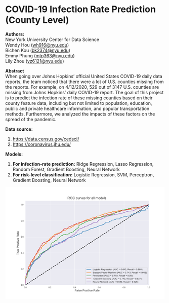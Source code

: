 # COVID-19 Infection Rate Prediction (County Level)

**Authors:** <br>
New York University Center for Data Science<br>
Wendy Hou (wh916@nyu.edu)<br>
Bichen Kou (bk2374@nyu.edu)<br>
Emmy Phung (mtp363@nyu.edu)<br>
Lily Zhou (yz6121@nyu.edu)

**Abstract** <br>
When going over Johns Hopkins’ official United States COVID-19 daily data reports, the team noticed that there were a lot of U.S. counties missing from the reports. For example, on 4/12/2020, 529 out of 3147 U.S. counties are missing from Johns Hopkins’ daily COVID-19 report. The goal of this project is to predict the infection rate of these missing counties based on their county feature data, including but not limited to population, education, public and private healthcare information, and popular transportation methods. Furthermore, we analyzed the impacts of these factors on the spread of the pandemic. 

**Data source:** <br>
1) https://data.census.gov/cedsci/ <br>
2) https://coronavirus.jhu.edu/ <br>

**Models:**
1) **For infection-rate prediction:** Ridge Regression, Lasso Regression, Random Forest, Gradient Boosting, Neural Network <br>
2) **For risk-level classification:** Logistic Regression, SVM, Perceptron, Gradient Boosting, Neural Network <br>

<center><img src="evaluation/AUC.png"/></center>
